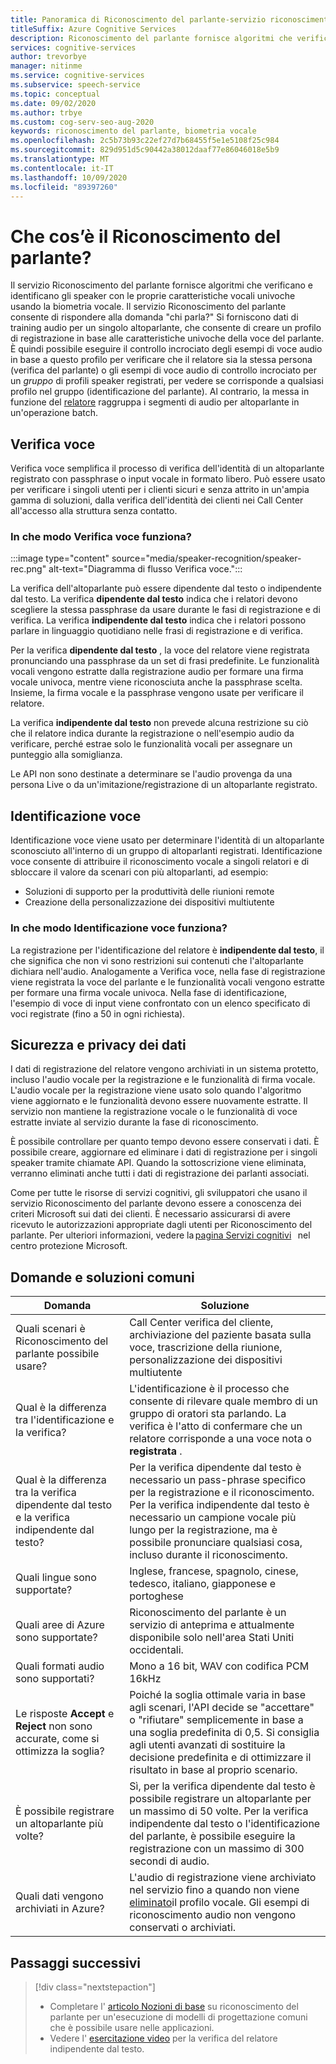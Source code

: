 ```yaml
---
title: Panoramica di Riconoscimento del parlante-servizio riconoscimento vocale
titleSuffix: Azure Cognitive Services
description: Riconoscimento del parlante fornisce algoritmi che verificano e identificano gli speaker con le relative caratteristiche vocali univoche usando la biometria vocale. Il servizio Riconoscimento del parlante consente di rispondere alla domanda "chi parla?" In questo articolo viene illustrata una panoramica dei vantaggi e delle funzionalità del servizio Riconoscimento del parlante.
services: cognitive-services
author: trevorbye
manager: nitinme
ms.service: cognitive-services
ms.subservice: speech-service
ms.topic: conceptual
ms.date: 09/02/2020
ms.author: trbye
ms.custom: cog-serv-seo-aug-2020
keywords: riconoscimento del parlante, biometria vocale
ms.openlocfilehash: 2c5b73b93c22ef27d7b68455f5e1e5108f25c984
ms.sourcegitcommit: 829d951d5c90442a38012daaf77e86046018e5b9
ms.translationtype: MT
ms.contentlocale: it-IT
ms.lasthandoff: 10/09/2020
ms.locfileid: "89397260"
---
```

# <a name="what-is-speaker-recognition"></a>Che cos’è il Riconoscimento del parlante?

Il servizio Riconoscimento del parlante fornisce algoritmi che verificano e identificano gli speaker con le proprie caratteristiche vocali univoche usando la biometria vocale. Il servizio Riconoscimento del parlante consente di rispondere alla domanda "chi parla?" Si forniscono dati di training audio per un singolo altoparlante, che consente di creare un profilo di registrazione in base alle caratteristiche univoche della voce del parlante. È quindi possibile eseguire il controllo incrociato degli esempi di voce audio in base a questo profilo per verificare che il relatore sia la stessa persona (verifica del parlante) o gli esempi di voce audio di controllo incrociato per un *gruppo* di profili speaker registrati, per vedere se corrisponde a qualsiasi profilo nel gruppo (identificazione del parlante). Al contrario, la messa in funzione del [relatore](batch-transcription.md#speaker-separation-diarization) raggruppa i segmenti di audio per altoparlante in un'operazione batch.

## <a name="speaker-verification"></a>Verifica voce

Verifica voce semplifica il processo di verifica dell'identità di un altoparlante registrato con passphrase o input vocale in formato libero. Può essere usato per verificare i singoli utenti per i clienti sicuri e senza attrito in un'ampia gamma di soluzioni, dalla verifica dell'identità dei clienti nei Call Center all'accesso alla struttura senza contatto.

### <a name="how-does-speaker-verification-work"></a>In che modo Verifica voce funziona?

:::image type="content" source="media/speaker-recognition/speaker-rec.png" alt-text="Diagramma di flusso Verifica voce.":::

La verifica dell'altoparlante può essere dipendente dal testo o indipendente dal testo. La verifica **dipendente dal testo** indica che i relatori devono scegliere la stessa passphrase da usare durante le fasi di registrazione e di verifica. La verifica **indipendente dal testo** indica che i relatori possono parlare in linguaggio quotidiano nelle frasi di registrazione e di verifica.

Per la verifica **dipendente dal testo** , la voce del relatore viene registrata pronunciando una passphrase da un set di frasi predefinite. Le funzionalità vocali vengono estratte dalla registrazione audio per formare una firma vocale univoca, mentre viene riconosciuta anche la passphrase scelta. Insieme, la firma vocale e la passphrase vengono usate per verificare il relatore. 

La verifica **indipendente dal testo** non prevede alcuna restrizione su ciò che il relatore indica durante la registrazione o nell'esempio audio da verificare, perché estrae solo le funzionalità vocali per assegnare un punteggio alla somiglianza. 

Le API non sono destinate a determinare se l'audio provenga da una persona Live o da un'imitazione/registrazione di un altoparlante registrato. 

## <a name="speaker-identification"></a>Identificazione voce

Identificazione voce viene usato per determinare l'identità di un altoparlante sconosciuto all'interno di un gruppo di altoparlanti registrati. Identificazione voce consente di attribuire il riconoscimento vocale a singoli relatori e di sbloccare il valore da scenari con più altoparlanti, ad esempio:

* Soluzioni di supporto per la produttività delle riunioni remote 
* Creazione della personalizzazione dei dispositivi multiutente

### <a name="how-does-speaker-identification-work"></a>In che modo Identificazione voce funziona?

La registrazione per l'identificazione del relatore è **indipendente dal testo**, il che significa che non vi sono restrizioni sui contenuti che l'altoparlante dichiara nell'audio. Analogamente a Verifica voce, nella fase di registrazione viene registrata la voce del parlante e le funzionalità vocali vengono estratte per formare una firma vocale univoca. Nella fase di identificazione, l'esempio di voce di input viene confrontato con un elenco specificato di voci registrate (fino a 50 in ogni richiesta).

## <a name="data-security-and-privacy"></a>Sicurezza e privacy dei dati

I dati di registrazione del relatore vengono archiviati in un sistema protetto, incluso l'audio vocale per la registrazione e le funzionalità di firma vocale. L'audio vocale per la registrazione viene usato solo quando l'algoritmo viene aggiornato e le funzionalità devono essere nuovamente estratte. Il servizio non mantiene la registrazione vocale o le funzionalità di voce estratte inviate al servizio durante la fase di riconoscimento. 

È possibile controllare per quanto tempo devono essere conservati i dati. È possibile creare, aggiornare ed eliminare i dati di registrazione per i singoli speaker tramite chiamate API. Quando la sottoscrizione viene eliminata, verranno eliminati anche tutti i dati di registrazione dei parlanti associati. 

Come per tutte le risorse di servizi cognitivi, gli sviluppatori che usano il servizio Riconoscimento del parlante devono essere a conoscenza dei criteri Microsoft sui dati dei clienti. È necessario assicurarsi di avere ricevuto le autorizzazioni appropriate dagli utenti per Riconoscimento del parlante. Per ulteriori informazioni, vedere la [pagina Servizi cognitivi](https://azure.microsoft.com/support/legal/cognitive-services-compliance-and-privacy/)   nel centro protezione Microsoft. 

## <a name="common-questions-and-solutions"></a>Domande e soluzioni comuni

| Domanda | Soluzione |
|---------|----------|
| Quali scenari è Riconoscimento del parlante possibile usare? | Call Center verifica del cliente, archiviazione del paziente basata sulla voce, trascrizione della riunione, personalizzazione dei dispositivi multiutente|
| Qual è la differenza tra l'identificazione e la verifica? | L'identificazione è il processo che consente di rilevare quale membro di un gruppo di oratori sta parlando. La verifica è l'atto di confermare che un relatore corrisponde a una voce nota o **registrata** .|
| Qual è la differenza tra la verifica dipendente dal testo e la verifica indipendente dal testo? | Per la verifica dipendente dal testo è necessario un pass-phrase specifico per la registrazione e il riconoscimento. Per la verifica indipendente dal testo è necessario un campione vocale più lungo per la registrazione, ma è possibile pronunciare qualsiasi cosa, incluso durante il riconoscimento.|
| Quali lingue sono supportate? | Inglese, francese, spagnolo, cinese, tedesco, italiano, giapponese e portoghese |
| Quali aree di Azure sono supportate? | Riconoscimento del parlante è un servizio di anteprima e attualmente disponibile solo nell'area Stati Uniti occidentali.|
| Quali formati audio sono supportati? | Mono a 16 bit, WAV con codifica PCM 16kHz |
| Le risposte **Accept** e **Reject** non sono accurate, come si ottimizza la soglia? | Poiché la soglia ottimale varia in base agli scenari, l'API decide se "accettare" o "rifiutare" semplicemente in base a una soglia predefinita di 0,5. Si consiglia agli utenti avanzati di sostituire la decisione predefinita e di ottimizzare il risultato in base al proprio scenario. |
| È possibile registrare un altoparlante più volte? | Sì, per la verifica dipendente dal testo è possibile registrare un altoparlante per un massimo di 50 volte. Per la verifica indipendente dal testo o l'identificazione del parlante, è possibile eseguire la registrazione con un massimo di 300 secondi di audio. |
| Quali dati vengono archiviati in Azure? | L'audio di registrazione viene archiviato nel servizio fino a quando non viene [eliminato](speaker-recognition-basics.md#deleting-voice-profile-enrollments)il profilo vocale. Gli esempi di riconoscimento audio non vengono conservati o archiviati. |

## <a name="next-steps"></a>Passaggi successivi

> [!div class="nextstepaction"]
> * Completare l' [articolo Nozioni di base](speaker-recognition-basics.md) su riconoscimento del parlante per un'esecuzione di modelli di progettazione comuni che è possibile usare nelle applicazioni.
> * Vedere l' [esercitazione video](https://azure.microsoft.com/resources/videos/speaker-recognition-text-independent-verification-developer-tutorial/) per la verifica del relatore indipendente dal testo.
